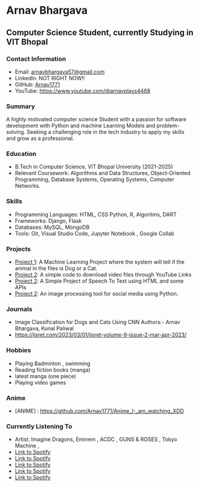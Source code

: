 # Arnav Bhargava
## Computer Science Student, currently Studying in VIT Bhopal
### Contact Information
- Email: arnavbhargava57@gmail.com
- LinkedIn: NOT RIGHT NOW!!
- GitHub: [Arnav1771](https://github.com/Arnav1771)
- YouTube: https://www.youtube.com/@arnavplays4468

### Summary
A highly motivated computer science Student with a passion for software development with Python and machine Learning Models and problem-solving. Seeking a challenging role in the tech industry to apply my skills and grow as a professional.

### Education
- B.Tech in Computer Science, VIT Bhopal University (2021-2025)
- Relevant Coursework: Algorithms and Data Structures, Object-Oriented Programming, Database Systems, Operating Systems, Computer Networks.

### Skills
- Programming Languages: HTML, CSS  Python,  R, Algoritms, DART
- Frameworks: Django, Flask
- Databases: MySQL, MongoDB 
- Tools: Git, Visual Studio Code, Jupyter Notebook , Google Collab

### Projects
- [Project 1](https://github.com/Arnav1771/Project-Dogs-Vs-Cats): A Machine Learning Project where the system will tell if the animal in the files is Dog or a Cat.
- [Project 2](https://github.com/Arnav1771/youtube_Video_Downloader): A simple code to download video files through YouTube Links
- [Project 2](https://github.com/Arnav1771/Speech_to_-Text_Project): A Simple Project of Speech To Text using HTML and some APIs
- [Project 2](https://github.com/johndoe/project2): An image processing tool for social media using Python.

### Journals
- Image Classification for Dogs and Cats Using CNN
Authors:- Arnav Bhargava, Kunal Paliwal
- https://ijsret.com/2023/03/01/ijsret-volume-9-issue-2-mar-apr-2023/



### Hobbies
- Playing Badminton , swimming
- Reading fiction books (manga)
- latest manga (one piece)
- Playing video games

### Anime
- [ANIME] : https://github.com/Arnav1771/Anime_I-_am_watching_XDD

### Currently Listening To
- Artist: Imagine Dragons, Eminem , ACDC , GUNS & ROSES , Tokyo Machine , 
- [Link to Spotify](https://open.spotify.com/playlist/6F9TDm1Uw7gIOycjEnFihj?si=8ad7c8f7b9fd4563&nd=1)
- [Link to Spotify](https://open.spotify.com/playlist/63m6YlgxtdYzo8kHY8xshS?si=6903cabafbb3466c&nd=1)
- [Link to Spotify](https://open.spotify.com/playlist/2q7xfd5yH97eTmWkPbCdFa?si=8de9a41cdac94c50&nd=1)
- [Link to Spotify](https://open.spotify.com/playlist/1AQLzmkNrvJVAwec9iZSih?si=f982eec371c046df&nd=1)
- [Link to Spotify](https://open.spotify.com/playlist/6SFsPoKuaT8Jsr2dgs6tUZ?si=f9600fa7097f421c&nd=1)
